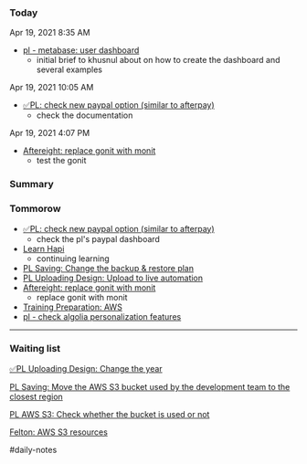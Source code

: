 ### Today

Apr 19, 2021 8:35 AM

-   [pl - metabase: user dashboard](https://www.notion.so/pl-metabase-user-dashboard-c875587040b145b798efc65078204aa4)
    -   initial brief to khusnul about on how to create the dashboard and several examples

Apr 19, 2021 10:05 AM

-   [✅PL: check new paypal option (similar to afterpay)](https://www.notion.so/PL-check-new-paypal-option-similar-to-afterpay-4cd5f4748e7f4eab96bcd60854a338ab)
    -   check the documentation

Apr 19, 2021 4:07 PM

-   [Aftereight: replace gonit with monit](https://www.notion.so/Aftereight-replace-gonit-with-monit-c5ad2c405e7342bf94c7337f5e2e7d51)
    -   test the gonit

### Summary

### Tommorow

-   [✅PL: check new paypal option (similar to afterpay)](https://www.notion.so/PL-check-new-paypal-option-similar-to-afterpay-4cd5f4748e7f4eab96bcd60854a338ab)
    -   check the pl's paypal dashboard
-   [Learn Hapi](https://www.notion.so/Learn-Hapi-dc5ba45eb6824cd3b67dc0970155739f)
    -   continuing learning
-   [PL Saving: Change the backup & restore plan](https://www.notion.so/PL-Saving-Change-the-backup-restore-plan-e34bcc3e1de9491f87591b1a628c1416)
-   [PL Uploading Design: Upload to live automation](https://www.notion.so/PL-Uploading-Design-Upload-to-live-automation-34bd19d1e4ab4800b00c888920bace5e)
-   [Aftereight: replace gonit with monit](https://www.notion.so/Aftereight-replace-gonit-with-monit-c5ad2c405e7342bf94c7337f5e2e7d51)
    -   replace gonit with monit
-   [Training Preparation: AWS](https://www.notion.so/Training-Preparation-AWS-a97f00c3553348d493d6074fbf010a04)
-   [pl - check algolia personalization features](https://www.notion.so/pl-check-algolia-personalization-features-d6390977898c4ec5acecc11676dcdcc8)

---

### Waiting list

[✅PL Uploading Design: Change the year](https://www.notion.so/PL-Uploading-Design-Change-the-year-9c31d2ab8c1a465db49b6b1061a9edaf)

[PL Saving: Move the AWS S3 bucket used by the development team to the closest region](https://www.notion.so/PL-Saving-Move-the-AWS-S3-bucket-used-by-the-development-team-to-the-closest-region-7382da3c59eb4a21842bd283f3ca2946)

[PL AWS S3: Check whether the bucket is used or not](https://www.notion.so/PL-AWS-S3-Check-whether-the-bucket-is-used-or-not-858b68bbba7e4ee292bd9930269e4274)

[Felton: AWS S3 resources](https://www.notion.so/Felton-AWS-S3-resources-1d7a2ea584354340b90a4233f44edcec)

#daily-notes